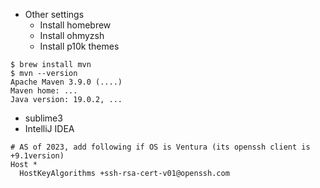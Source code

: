 * Other settings
  - Install homebrew 
  - Install ohmyzsh
  - Install p10k themes

```
$ brew install mvn
$ mvn --version
Apache Maven 3.9.0 (....)
Maven home: ...
Java version: 19.0.2, ...

```

* sublime3
* IntelliJ IDEA

```
# AS of 2023, add following if OS is Ventura (its openssh client is +9.1version)
Host *
  HostKeyAlgorithms +ssh-rsa-cert-v01@openssh.com
```
